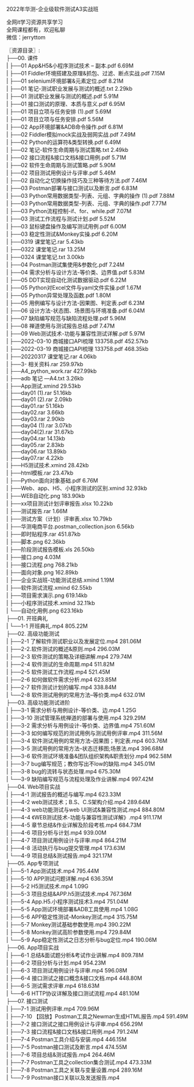 2022年华测-企业级软件测试A3实战班

全网it学习资源共享学习<br>全网课程都有，欢迎私聊<br>微信：jerryttom<br>

〖资源目录〗:<br> ├──00. 课件<br> | ├──01 App&amp;H5&amp;小程序测试技术 – 副本.pdf 6.69M<br> | ├──01 Fiddler环境搭建及原理&amp;抓包、过滤、断点实战.pdf 7.15M<br> | ├──01 selenium环境部署&amp;元素定位.pdf 8.21M<br> | ├──01 笔记-测试职业发展与测试的概述.txt 2.29kb<br> | ├──01 测试职业发展与测试的概述.pdf 5.91M<br> | ├──01 接口测试的原理、本质与意义.pdf 6.95M<br> | ├──01 项目立项与任务安排 (1).pdf 5.69M<br> | ├──01 项目立项与任务安排.pdf 5.56M<br> | ├──02 App环境部署&amp;ADB命令操作.pdf 6.81M<br> | ├──02 Fiddler模拟mock实战及弱网实战.pdf 7.49M<br> | ├──02 Python的运算符&amp;类型转换.pdf 6.49M<br> | ├──02 笔记-软件生命周期与测试策略.txt 2.49kb<br> | ├──02 接口流程&amp;接口文档&amp;接口用例.pdf 5.71M<br> | ├──02 软件生命周期与测试策略.pdf 5.90M<br> | ├──02 项目测试用例设计与评审.pdf 5.46M<br> | ├──02 自动化之切换操作技巧及三种等待方法.pdf 7.46M<br> | ├──03 Postman部署与接口测试以及断言.pdf 6.83M<br> | ├──03 Python常用数据类型-列表、元组、字典的操作 (1).pdf 7.88M<br> | ├──03 Python常用数据类型-列表、元组、字典的操作.pdf 7.77M<br> | ├──03 Python流程控制-if、for、while.pdf 7.07M<br> | ├──03 测试工作流程与测试计划.pdf 5.52M<br> | ├──03 鼠标键盘操作及编写测试用例.pdf 6.00M<br> | ├──03 稳定性测试&amp;Monkey实操.pdf 6.20M<br> | ├──0319 课堂笔记.rar 5.43kb<br> | ├──0322 课堂笔记.rar 13.25M<br> | ├──0324 课堂笔记.txt 3.00kb<br> | ├──04 Postman测试集使用&amp;参数化.pdf 7.24M<br> | ├──04 需求分析与设计方法-等价类、边界值.pdf 5.83M<br> | ├──05 DDT实现自动化测试数据驱动.pdf 6.22M<br> | ├──05 Python对Excel文件与yaml文件实操.pdf 1.67M<br> | ├──05 Python异常处理及函数.pdf 1.80M<br> | ├──05 用例编写与设计方法-因果图、判定表.pdf 6.23M<br> | ├──06 设计方法-状态图、场景图与环境准备.pdf 6.04M<br> | ├──07 缺陷编写规范与缺陷流程处理.pdf 5.96M<br> | ├──08 禅道使用与测试报告总结.pdf 7.47M<br> | ├──09 Web测试技术-功能与兼容性测试详解.pdf 5.97M<br> | ├──2022-03-10 商城接口API梳理 133758.pdf 452.57kb<br> | ├──2022-03-19 商城接口API梳理 133758.pdf 468.35kb<br> | ├──20220317 课堂笔记.rar 4.06kb<br> | ├──3- 相关资料.rar 259.97kb<br> | ├──A4_python_work.rar 427.99kb<br> | ├──adb 笔记 —A4.txt 3.26kb<br> | ├──App测试.xmind 29.53kb<br> | ├──day01 (1).rar 51.16kb<br> | ├──day01 (2).rar 2.09kb<br> | ├──day01.rar 51.16kb<br> | ├──day02.rar 3.66kb<br> | ├──day03.rar 2.90kb<br> | ├──day04 (1).rar 3.07kb<br> | ├──day04(2).rar 31.67kb<br> | ├──day04.rar 14.13kb<br> | ├──day05.rar 2.83kb<br> | ├──day06.rar 13.89kb<br> | ├──day07.rar 4.22kb<br> | ├──H5测试技术.xmind 28.42kb<br> | ├──html模板.rar 23.47kb<br> | ├──Python面向对象基础.pdf 6.76M<br> | ├──Web、app、H5、小程序测试的区别.xmind 32.93kb<br> | ├──WEB自动化.png 183.90kb<br> | ├──xx项目测试计划评审报告.xlsx 10.22kb<br> | ├──测试报告.rar 1.66M<br> | ├──测试方案（计划）评审表.xlsx 10.79kb<br> | ├──华测电商平台.postman_collection.json 6.56kb<br> | ├──即时贴程序.rar 451.87kb<br> | ├──脚本.png 62.36kb<br> | ├──阶段测试报告模板.xls 26.50kb<br> | ├──接口.png 4.03M<br> | ├──接口流程.png 768.21kb<br> | ├──面向对象.png 162.89kb<br> | ├──企业实战班-功能测试总结.xmind 1.19M<br> | ├──软件测试流程.xmind 62.55kb<br> | ├──项目需求演示.png 619.14kb<br> | ├──小程序测试技术.xmind 32.11kb<br> | └──自动化用例.png 623.16kb<br> ├──01. 开班典礼<br> | └──1-1 开班典礼.mp4 805.22M<br> ├──02. 高级功能测试<br> | ├──2-1 了解软件测试职业以及发展定位.mp4 281.06M<br> | ├──2-2.软件测试的概述&amp;原则.mp4 296.03M<br> | ├──2-3 软件测试的策略及详细讲解.mp4 279.74M<br> | ├──2-4 软件测试的生命周期.mp4 511.82M<br> | ├──2-5 软件测试工作流程.mp4 521.45M<br> | ├──2-6 如何做软件需求分析.mp4 623.85M<br> | ├──2-7 软件测试计划的编写.mp4 338.84M<br> | └──2-8 软件测试用例的常用方法–等价类.mp4 632.01M<br> ├──03. 高级功能测试进阶<br> | ├──3-1 需求分析与用例设计-等价类、边.mp4 1.25G<br> | ├──3-10 测试管理系统禅道的部署与使用.mp4 329.29M<br> | ├──3-2 需求分析与用例设计-等价类、边界值.mp4 751.60M<br> | ├──3-3 如何编写规范的测试用例与测试用例评审.mp4 311.56M<br> | ├──3-4 软件测试用例的常用方法–因果图；判定表.mp4 603.76M<br> | ├──3-5 测试用例的常用方法–状态迁移图;场景法.mp4 396.68M<br> | ├──3-6 软件测试环境准备&amp;团队组织架构&amp;职责划分.mp4 962.58M<br> | ├──3-7 bug编写规范；教你写出不low的缺陷.mp4 345.01M<br> | ├──3-8 bug的流转与状态处理.mp4 675.30M<br> | └──3-9 缺陷编写规范与流程处理及作业讲解.mp4 997.42M<br> ├──04. Web项目实战<br> | ├──4-1 测试报告的概述与编写.mp4 623.33M<br> | ├──4-2 web测试技术；B.S、C.S架构介绍.mp4 289.64M<br> | ├──4-3 web功能测试与web UI测试&amp;兼容性测试.mp4 884.80M<br> | ├──4-4 《WEB测试技术-功能与兼容性测试详解》.mp4 911.17M<br> | ├──4-5 章节总结&amp;作业详解及阶段考核.mp4 684.73M<br> | ├──4-6 项目分析与计划.mp4 939.00M<br> | ├──4-7 项目测试用例设计与评审.mp4 864.21M<br> | ├──4-8 活动执行与bug提交管理.mp4 173.63M<br> | └──4-9 项目总结&amp;测试报告.mp4 321.17M<br> ├──05. App专项测试<br> | ├──5-1 App测试技术.mp4 795.44M<br> | ├──5-10 APP测试问题详解.mp4 636.35M<br> | ├──5-2 H5测试技术.mp4 1.09G<br> | ├──5-3 项目总结&amp;APP.h5测试技术.mp4 767.36M<br> | ├──5-4 App.H5.小程序测试技术3.mp4 751.04M<br> | ├──5-5 App测试环境部署&amp;ADB工具使用.mp4 1.08G<br> | ├──5-6 APP稳定性测试–Monkey测试.mp4 315.75M<br> | ├──5-7 Monkey测试基础参数使用.mp4 390.22M<br> | ├──5-8 Monkey测试高阶参数使用.mp4 729.84M<br> | └──5-9 App稳定性测试之日志分析与bug定位.mp4 190.06M<br> ├──06. App项目实战<br> | ├──6-1 总结&amp;面试题分析&amp;考试作业讲解.mp4 809.78M<br> | ├──6-2 项目分析与计划.mp4 954.23M<br> | ├──6-3 项目测试用例设计与评审.mp4 596.08M<br> | ├──6-4 接口测试之接口概念&amp;接口文档.mp4 448.80M<br> | ├──6-5 测试需求评审.mp4 618.63M<br> | └──6-6 HTTP协议详解及接口测试流程.mp4 481.10M<br> ├──07. 接口测试<br> | ├──7-1 测试用例评审.mp4 709.96M<br> | ├──7-10 【回放】Postman工具之Newman生成HTML报告.mp4 591.49M<br> | ├──7-2 接口测试之接口用例设计与评审.mp4 656.29M<br> | ├──7-3 接口流程&amp;接口文档&amp;接口用例.mp4 791.24M<br> | ├──7-4 Postman工具介绍与安装.mp4 446.15M<br> | ├──7-5 Postman接口测试及断言.mp4 474.55M<br> | ├──7-6 项目总结&amp;测试报告.mp4 264.46M<br> | ├──7-7 Postman工具之collection集合测试.mp4 473.33M<br> | ├──7-8 Postman工具之关联与变量设置.mp4 289.16M<br> | └──7-9 Postman接口关联以及发送报告.mp4
